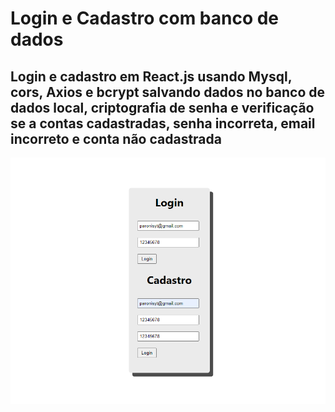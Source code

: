 # Login e Cadastro com banco de dados

## Login e cadastro em React.js usando Mysql, cors, Axios e bcrypt salvando dados no banco de dados local, criptografia de senha e verificação se a contas cadastradas, senha incorreta, email incorreto e conta não cadastrada

![imagem-de-exemplo](https://github.com/RafaelParoni/login-register-BD/blob/main/banco-dados-app/front-end.png)
